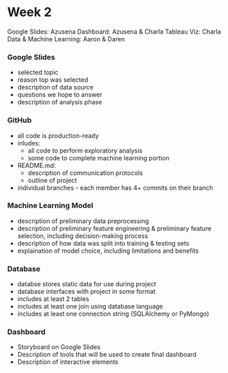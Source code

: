 # Week 2


Google Slides: Azusena
Dashboard: Azusena & Charla
Tableau Viz: Charla
Data & Machine Learning: Aaron & Daren

### Google Slides 
- selected topic
- reason top was selected
- description of data source
- questions we hope to answer
- description of analysis phase


### GitHub
- all code is production-ready
- inludes:
  - all code to perform exploratory analysis
  - some code to complete machine learning portion
- README.md:
  - description of communication protocols
  - outline of project
- individual branches - each member has 4+ commits on their branch

### Machine Learning Model
- description of preliminary data preprocessing
- description of preliminary feature engineering & preliminary feature selection, including decision-making process
- description of how data was split into training & testing sets
- explaination of model choice, including limitations and benefits

### Database
- databse stores static data for use during project
- database interfaces with project in some format
- includes at least 2 tables
- includes at least one join using database language
- includes at least one connection string (SQLAlchemy or PyMongo)

### Dashboard
- Storyboard on Google Slides
- Description of tools that will be used to create final dashboard
- Description of interactive elements

